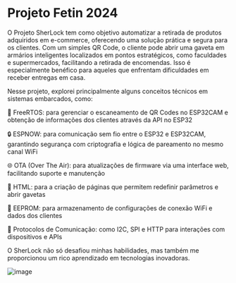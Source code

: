 # Projeto Fetin 2024

O Projeto SherLock tem como objetivo automatizar a retirada de produtos adquiridos em e-commerce, oferecendo uma solução prática e segura para os clientes. Com um simples QR Code, o cliente pode abrir uma gaveta em armários inteligentes localizados em pontos estratégicos, como faculdades e supermercados, facilitando a retirada de encomendas. Isso é especialmente benéfico para aqueles que enfrentam dificuldades em receber entregas em casa.

Nesse projeto, explorei principalmente alguns conceitos técnicos em sistemas embarcados, como:

🌟 FreeRTOS: para gerenciar o escaneamento de QR Codes no ESP32CAM e obtenção de informações dos clientes através da API no ESP32

🔒 ESPNOW: para comunicação sem fio entre o ESP32 e ESP32CAM, garantindo segurança com criptografia e lógica de pareamento no mesmo canal WiFi

🌐 OTA (Over The Air): para atualizações de firmware via uma interface web, facilitando suporte e manutenção

📄 HTML: para a criação de páginas que permitem redefinir parâmetros e abrir gavetas

💾 EEPROM: para armazenamento de configurações de conexão WiFi e dados dos clientes

📡 Protocolos de Comunicação: como I2C, SPI e HTTP para interações com dispositivos e APIs

O SherLock não só desafiou minhas habilidades, mas também me proporcionou um rico aprendizado em tecnologias inovadoras.

![image](https://github.com/user-attachments/assets/376c87d5-02d1-49ef-b004-cbfe3c4e4abf)

